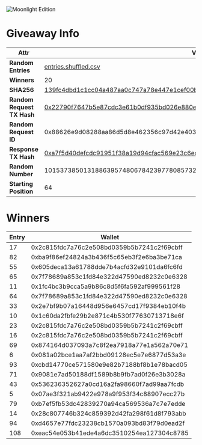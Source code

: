 ![Moonlight Edition](https://lh3.googleusercontent.com/uNNzSlYzwYy7u5MMRyko5DYP8xzHF3DHh-MnRqtE9mAaHksmZZwkwqsM7ZVaAl__dWnAPBkpz3hnlqLqxj72ZuQCfN9koa4XqKKvwg=w300)

# Giveaway Info

| Attr | Val |
| ---- | --- |
| **Random Entries** | [entries.shuffled.csv](./entries.shuffled.csv) |
| **Winners** | 20 |
| **SHA256** | [139fc4dbd1c1cc04a487aa0c747a78e447e1cef00b70b1d6a28e9123dfd7bc97](./entries.shuffled.sha256.txt) |
| **Random Request TX Hash** | [0x22790f7647b5e87cdc3e61b0df935bd026e880e7d5c64c86f4120c776456460d](https://polygonscan.com/tx/0x22790f7647b5e87cdc3e61b0df935bd026e880e7d5c64c86f4120c776456460d) |
| **Random Request ID** | 0x88626e9d08288aa86d5d8e462356c97d42e403aacc6d75ef08180a9bbe80d36a |
| **Response TX Hash** | [0xa7f5d40defcdc91951f38a19d94cfac569e23c6ed1b9f9929ac21092102c1438](https://polygonscan.com/tx/0xa7f5d40defcdc91951f38a19d94cfac569e23c6ed1b9f9929ac21092102c1438) |
| **Random Number** | 101537385013188639574806784239778085732503783122069589663605525453808054402568 |
| **Starting Position** | 64 |

# Winners

| Entry | Wallet |
| ----- | ------ |
| 17 | 0x2c815fdc7a76c2e508bd0359b5b7241c2f69cbff |
| 82 | 0xba9f86ef24824a3b436f5c65eb3f2e6ba3be71ca |
| 55 | 0x605deca13a61788dde7b4acfd32e9101da6fc6fd |
| 65 | 0x7f78689a853c1fd84e322d47590ed8232c0e6328 |
| 11 | 0x1fc4bc3b9cca5a9b86c8d5f6fa592af999561f28 |
| 64 | 0x7f78689a853c1fd84e322d47590ed8232c0e6328 |
| 33 | 0x2e7bf9b07a16448d956e6457cd17f9384eb10f4b |
| 10 | 0x1c60da2fbfe29b2e871c4b530f77630713718e6f |
| 23 | 0x2c815fdc7a76c2e508bd0359b5b7241c2f69cbff |
| 16 | 0x2c815fdc7a76c2e508bd0359b5b7241c2f69cbff |
| 69 | 0x874164d037093a7c8f2ea7918a77e1a562a70e71 |
| 6 | 0x081a02bce1aa7af2bbd09128ec5e7e6877d53a3e |
| 93 | 0xcbd14770ce571580e9e82b7188bf8b1e78bacd05 |
| 71 | 0x9081e7ad50188df1589b8b9fb7ad0f26e3b3028a |
| 43 | 0x536236352627a0cd16a2fa98660f7ad99aa7fcdb |
| 5 | 0x07ae3f321ab9422e978a9f953f34c88907ecc27b |
| 79 | 0xb7ef5fb53dc42839270a94ca569536a7c7e7edde |
| 14 | 0x28c807746b324c859392d42fa298f61d8f793abb |
| 94 | 0xd4657e77fdc23238cb1570a093bd83f79d0ead2f |
| 108 | 0xeac54e053b41ede4a6dc3510254ea127304c8785 |